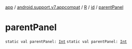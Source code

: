 [app](../../../index.md) / [android.support.v7.appcompat](../../index.md) / [R](../index.md) / [id](index.md) / [parentPanel](.)

# parentPanel

`static val parentPanel: `[`Int`](https://kotlinlang.org/api/latest/jvm/stdlib/kotlin/-int/index.html)
`static val parentPanel: `[`Int`](https://kotlinlang.org/api/latest/jvm/stdlib/kotlin/-int/index.html)